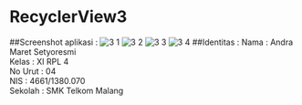 # RecyclerView3
##Screenshot aplikasi :
![3 1](https://cloud.githubusercontent.com/assets/22126069/20031847/d93f76a2-a3b0-11e6-9711-e3813cc79018.PNG)
![3 2](https://cloud.githubusercontent.com/assets/22126069/20031849/d9415aee-a3b0-11e6-8bfb-7db157d5c493.PNG)
![3 3](https://cloud.githubusercontent.com/assets/22126069/20031848/d94156c0-a3b0-11e6-9c81-5bd82faf44af.PNG)
![3 4](https://cloud.githubusercontent.com/assets/22126069/20031850/d9461282-a3b0-11e6-9bb5-057f362abf49.PNG)
##Identitas :
Nama : Andra Maret Setyoresmi 
<br>Kelas : XI RPL 4 
<br>No Urut : 04 
<br>NIS : 4661/1380.070 
<br>Sekolah : SMK Telkom Malang
